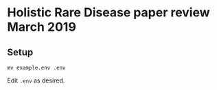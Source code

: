 # Holistic Rare Disease paper review March 2019

## Setup

```
mv example.env .env
```

Edit `.env` as desired.
